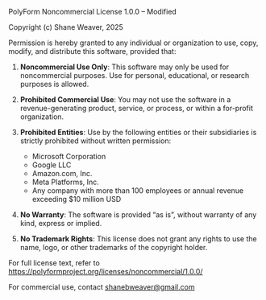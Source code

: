 PolyForm Noncommercial License 1.0.0 – Modified

Copyright (c) Shane Weaver, 2025

Permission is hereby granted to any individual or organization to use, copy, modify, and distribute this software, provided that:

1. **Noncommercial Use Only**: This software may only be used for noncommercial purposes. Use for personal, educational, or research purposes is allowed.

2. **Prohibited Commercial Use**: You may not use the software in a revenue-generating product, service, or process, or within a for-profit organization.

3. **Prohibited Entities**: Use by the following entities or their subsidiaries is strictly prohibited without written permission:
   - Microsoft Corporation
   - Google LLC
   - Amazon.com, Inc.
   - Meta Platforms, Inc.
   - Any company with more than 100 employees or annual revenue exceeding $10 million USD

4. **No Warranty**: The software is provided “as is”, without warranty of any kind, express or implied.

5. **No Trademark Rights**: This license does not grant any rights to use the name, logo, or other trademarks of the copyright holder.

For full license text, refer to https://polyformproject.org/licenses/noncommercial/1.0.0/

For commercial use, contact shanebweaver@gmail.com

